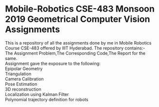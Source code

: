 # Mobile-Robotics CSE-483 Monsoon 2019 Geometrical Computer Vision Assignments
This is a repository of all the assignments done by me in Mobile Robotics Course CSE-483 offered by IIIT Hyderabad.
The repository contains:-  
The Assignment Problem,The Corresponding Code,The Report for the same.    
Assignment gave the exposure to the following:   
Epipolar Geometry   
Triangulation    
Camera Calibration    
Pose Estimation   
3D reconstruction   
Localization using Kalman Filter    
Polynomial trajectory definition for robots   

